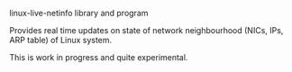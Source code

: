 linux-live-netinfo library and program

Provides real time updates on state of network neighbourhood (NICs, IPs, ARP table) of Linux system.

This is work in progress and quite experimental.



